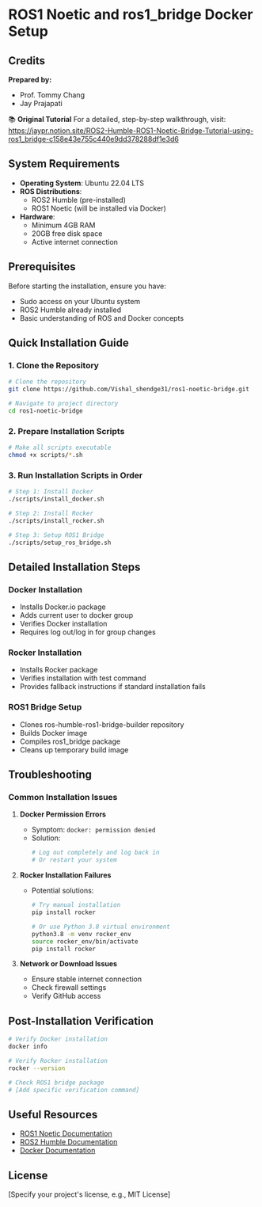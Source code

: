 # ROS1 Noetic and ros1_bridge Docker Setup

## Credits
**Prepared by:**
- Prof. Tommy Chang
- Jay Prajapati

📚 **Original Tutorial**
For a detailed, step-by-step walkthrough, visit:
https://jaypr.notion.site/ROS2-Humble-ROS1-Noetic-Bridge-Tutorial-using-ros1_bridge-c158e43e755c440e9dd378288df1e3d6

## System Requirements
- **Operating System**: Ubuntu 22.04 LTS
- **ROS Distributions**: 
  - ROS2 Humble (pre-installed)
  - ROS1 Noetic (will be installed via Docker)
- **Hardware**: 
  - Minimum 4GB RAM
  - 20GB free disk space
  - Active internet connection

## Prerequisites
Before starting the installation, ensure you have:
- Sudo access on your Ubuntu system
- ROS2 Humble already installed
- Basic understanding of ROS and Docker concepts

## Quick Installation Guide

### 1. Clone the Repository
```bash
# Clone the repository
git clone https://github.com/Vishal_shendge31/ros1-noetic-bridge.git

# Navigate to project directory
cd ros1-noetic-bridge
```

### 2. Prepare Installation Scripts
```bash
# Make all scripts executable
chmod +x scripts/*.sh
```

### 3. Run Installation Scripts in Order
```bash
# Step 1: Install Docker
./scripts/install_docker.sh

# Step 2: Install Rocker
./scripts/install_rocker.sh

# Step 3: Setup ROS1 Bridge
./scripts/setup_ros_bridge.sh
```

## Detailed Installation Steps

### Docker Installation
- Installs Docker.io package
- Adds current user to docker group
- Verifies Docker installation
- Requires log out/log in for group changes

### Rocker Installation
- Installs Rocker package
- Verifies installation with test command
- Provides fallback instructions if standard installation fails

### ROS1 Bridge Setup
- Clones ros-humble-ros1-bridge-builder repository
- Builds Docker image
- Compiles ros1_bridge package
- Cleans up temporary build image

## Troubleshooting

### Common Installation Issues
1. **Docker Permission Errors**
   - Symptom: `docker: permission denied`
   - Solution: 
     ```bash
     # Log out completely and log back in
     # Or restart your system
     ```

2. **Rocker Installation Failures**
   - Potential solutions:
     ```bash
     # Try manual installation
     pip install rocker
     
     # Or use Python 3.8 virtual environment
     python3.8 -m venv rocker_env
     source rocker_env/bin/activate
     pip install rocker
     ```

3. **Network or Download Issues**
   - Ensure stable internet connection
   - Check firewall settings
   - Verify GitHub access

## Post-Installation Verification
```bash
# Verify Docker installation
docker info

# Verify Rocker installation
rocker --version

# Check ROS1 bridge package
# [Add specific verification command]
```

## Useful Resources
- [ROS1 Noetic Documentation](http://wiki.ros.org/noetic)
- [ROS2 Humble Documentation](https://docs.ros.org/en/humble/)
- [Docker Documentation](https://docs.docker.com/)

## License
[Specify your project's license, e.g., MIT License]

